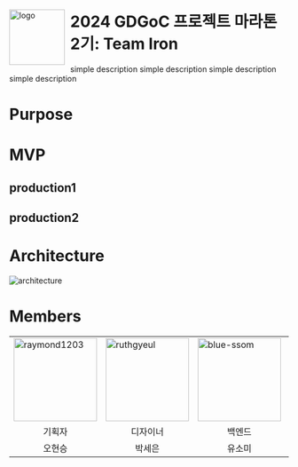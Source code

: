 <div id="toc">
  <ul align="left" style="list-style: none">
    <summary>
      <img width="100" height="100" align="left" style="float: left; margin: 0 10px 0 0;" alt="logo" src="https://avatars.githubusercontent.com/ruthgyeul">
      <h1>2024 GDGoC 프로젝트 마라톤 2기: Team Iron</h1>
      <p>simple description simple description simple description simple description </p>
    </summary>
  </ul>
</div>

# Purpose

# MVP
## production1
## production2

# Architecture
<img width=auto height=auto max-width=600px max-height=600px align="center" alt="architecture" src="https://github.com2024-GDGoC-Iron/.github/architecture.png">

# Members
<table>
      <tr>
        <td><a href="https://github.com/raymond1203"><img width="150" height="150" align="center" alt="raymond1203" src="https://avatars.githubusercontent.com/raymond1203"></a></td>
        <td><a href="https://github.com/Ruthgyeul"><img width="150" height="150" align="center" alt="ruthgyeul" src="https://avatars.githubusercontent.com/ruthgyeul"></a></td>
        <td><a href="https://github.com/blue-ssom"><img width="150" height="150" align="center" alt="blue-ssom" src="https://avatars.githubusercontent.com/blue-ssom"></a></td>
        <td><a href="https://github.com/Ruthgyeul"><img width="150" height="150" align="center" alt="ruthgyeul" src="https://avatars.githubusercontent.com/ruthgyeul"></a></td>
      </tr>
      <tr>
        <td align="center">기획자</td>
        <td align="center">디자이너</td>
        <td align="center">백엔드</td>
        <td align="center">프론트엔드</td>
      </tr>
      <tr>
        <td align="center">오현승</td>
        <td align="center">박세은</td>
        <td align="center">유소미</td>
        <td align="center">이재아</td>
      </tr>
</table>
